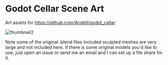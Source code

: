 # Godot Cellar Scene Art
Art assets for https://github.com/Arnklit/godot_cellar

![thumbnail2](https://user-images.githubusercontent.com/4955051/127852522-d1f64668-25bb-496b-a5b9-0b657348f329.jpg)

Note some of the original .blend files included sculpted meshes are very large and not included here. If there is some original models you'd like to use, just open an issue or send me an email and I can set up a file share for it.
